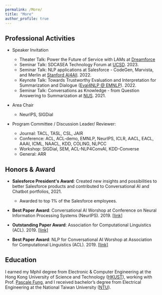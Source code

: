```yaml
---
permalink: /More/
title: "More"
author_profile: true
---
```


## Professional Activities

* Speaker Invitation 
	* Theater Talk: Power the Future of Service with LAMs at [Dreamforce](https://www.linkedin.com/posts/maxcomparetto_come-see-what-my-team-and-i-have-been-working-activity-7105535434843115520-NdbE?utm_source=share&utm_medium=member_desktop)
	* Seminar Talk: SDCASEA Technology Forum at [UCSD](https://www.sdcasea.com/2023-sdcasea-technology-forum-proceedings). 2023.
	* Seminar Talk: NLP applications at Salesforce - CodeGen, Marvista, and Merlin at [Stanford AI4All](https://hai.stanford.edu/stanford-ai4all). 2022.
	* Keynote Talk: Towards Trustworthy Evaluation and Interpretation for Summarization and Dialogue ([Eval4NLP @ EMNLP](https://eval4nlp.github.io)). 2022.
	* Seminar Talk: Conversations as Knowledge - from Question Answering to Summarization at [NUS](https://wing-nus.github.io/nlp-seminar/past/). 2021.

* Area Chair
	* NeurIPS, SIGDial

* Program Committee / Discussion Leader/ Reviewer: 
	* Journal: TACL, TASL, CSL, JAIR
	* Conference:  ACL, ACL-demo, EMNLP, NeurIPS, ICLR, AACL, EACL, AAAI, ICML, NAACL, KDD, COLING, NLPCC
	* Workshop: SIGDial, SEM, ACL-NLP4ConvAI, KDD-Converse
	* General: ARR 

## Honors & Award

* **Salesforce President's Award**:
Created new insights and possibilities to better Salesforce products and contributed to Conversational AI and Chatbot portfolios, 2021.
	* Awarded to top 1% of the Salesforce employees.

* **Best Paper Award**:
Conversational AI Worshop at Conference on Neural Information Processing Systems (NeurIPS). 2019. [[link]](http://alborz-geramifard.com/workshops/neurips19-Conversational-AI/Main.html)

* **Outstanding Paper Award**:
Association for Computational Linguistics (ACL). 2019. [[link]](http://www.acl2019.org/EN/winners-of-acl-2019-best-paper-awards.xhtml)

* **Best Paper Award**:
NLP for Conversational AI Worshop at Association for Computational Linguistics (ACL). 2019. [[link]](https://sites.google.com/view/nlp4convai/accepted-papers?authuser=0)


## Education
I earned my Mphil degree from Electronic & Computer Engineering at the Hong Kong University of Science and Technology ([HKUST](https://hkust.edu.hk/)), working with Prof. [Pascale Fung](https://pascale.home.ece.ust.hk/), and I received bachelor’s degree from Electrical Engineering at the National Taiwan University ([NTU](https://www.ntu.edu.tw/english/)).


<!-- * **Postgraduate Student Scholarships**:
Hong Kong University of Science and Technology. 2017, 2018. -->
<!-- * **Irving T. Ho Memorial Scholarship**: 
Awarded to 3 undergrad students for outstanding academic performance and research potential. 
National Taiwan University. 2016. -->

<!-- * **Dean's List Award**: 
School of Engineering, Hong Kong University of Science and Technology. 2016. -->
<!-- 
* **First Prize Student Paper Award**: 
IEEE ICSPCC. 2016.

* **First Prize Hackthon Team**: 
34 universities across China, Taiwan, and Hong Kong. Microsoft Research Asia (MSRA). 2015. -->
<!-- * **First Prize GetFresh Creativity Competition**:  
Minister of Economics Affairs, Taiwan. 2015. -->


<!--## Work Experiences 
* Research Intern, Salesforce Research (MetaMind), California USA, Fall 2018.
* Teaching Assistant, Building Interactive Intelligent Systems, Hong Kong, Spring 2018, 2019.
* R&D Intern, Raydium Semiconductor Corporation, Taiwan, Summer 2015.-->

<!--
## Selected Student Projects
* RealSteel Fight Game, Embedded System Lab, 2016. 
    * The project is written in Qt, QML, C++ using V-Play Engine with Raspberry Pi, Arduino and MPU-6050 6-DOF sensors. It is a interactive boxing game for two players.
    * Check my [Demo Video](https://www.youtube.com/watch?v=jziXI6g9NkU&feature=youtu.be).

* PaperNet, Web Programming Lab, 2016. 
    * This project is written in nodejs, React, Webpack, and mysql. It can automatically retrieve the referred and cited papers from your query, and visualize the structure via a directed graph.
    * Check my [Demo Video](https://www.youtube.com/watch?v=Q-Kp7wJ6xl8&t=33s).
-->

<!-- ## Leadership Experiences
* Activity Director, [NTUEE Student Association](https://www.facebook.com/ntuee.org/) , 2015.
    * Lead 50+ students to organize 10+ activities for 1000+ NTUEE students.
* Activity Director, [NTU Wuling Student Association](https://www.facebook.com/ntuwuling/), 2014. 

 -->
<!-- ## Others
Reviewer: CSL -->

